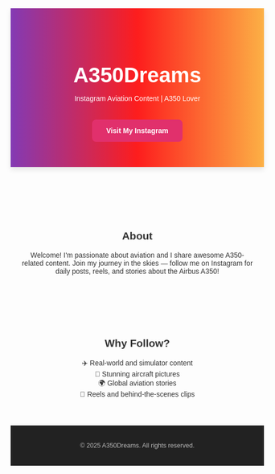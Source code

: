
<html lang="en">
<head>
  <meta charset="UTF-8" />
  <meta name="viewport" content="width=device-width, initial-scale=1.0"/>
  <title>A350Dreams</title>
  <link rel="icon" href="https://upload.wikimedia.org/wikipedia/commons/5/58/Instagram-Icon.png" type="image/png">
  <style>
    body {
      font-family: Arial, sans-serif;
      margin: 0;
      background: #fdfdfd;
      color: #333;
      text-align: center;
    }
    header {
      background: linear-gradient(to right, #833ab4, #fd1d1d, #fcb045);
      color: white;
      padding: 50px 20px;
      box-shadow: 0 5px 10px rgba(0,0,0,0.1);
    }
    header h1 {
      font-size: 3em;
      margin-bottom: 10px;
    }
    .btn-instagram {
      background-color: #E1306C;
      color: white;
      padding: 14px 28px;
      text-decoration: none;
      font-weight: bold;
      border-radius: 8px;
      display: inline-block;
      margin-top: 20px;
      transition: background 0.3s;
    }
    .btn-instagram:hover {
      background-color: #c72d60;
    }
    section {
      padding: 40px 20px;
      max-width: 800px;
      margin: 0 auto;
    }
    footer {
      background: #222;
      color: #bbb;
      padding: 20px;
      font-size: 0.9em;
    }
  </style>
</head>
<body>
  <header>
    <h1>A350Dreams</h1>
    <p>Instagram Aviation Content | A350 Lover</p>
    <a class="btn-instagram" href="https://www.instagram.com/a350dreams/" target="_blank">Visit My Instagram</a>
  </header>

  <section>
    <h2>About</h2>
    <p>Welcome! I'm passionate about aviation and I share awesome A350-related content. Join my journey in the skies — follow me on Instagram for daily posts, reels, and stories about the Airbus A350!</p>
  </section>

  <section>
    <h2>Why Follow?</h2>
    <ul style="list-style: none; padding: 0;">
      <li>✈️ Real-world and simulator content</li>
      <li>📸 Stunning aircraft pictures</li>
      <li>🌍 Global aviation stories</li>
      <li>🎥 Reels and behind-the-scenes clips</li>
    </ul>
  </section>

  <footer>
    <p>&copy; 2025 A350Dreams. All rights reserved.</p>
  </footer>
</body>
</html>
